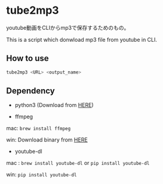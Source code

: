 # tube2mp3

youtube動画をCLIからmp3で保存するためのもの。

This is a script which donwload mp3 file from youtube in CLI.

## How to use

```sh
tube2mp3 <URL> <output_name>
```

## Dependency

- python3 (Download from [HERE](https://www.python.org/downloads/))

- ffmpeg

mac: ```brew install ffmpeg```

win: Download binary from [HERE](https://www.ffmpeg.org/download.html)

- youtube-dl

mac : ```brew install youtube-dl``` or ```pip install youtube-dl```

win: ```pip install youtube-dl```
